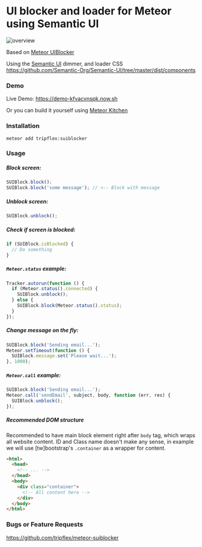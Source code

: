UI blocker and loader for Meteor using Semantic UI
=============

![overview](https://raw.githubusercontent.com/tripflex/meteor-suiblocker/master/demo.gif)

Based on [Meteor UIBlocker](https://github.com/VeliovGroup/Meteor-UIBlocker/)

Using the [Semantic UI](https://github.com/Semantic-Org/Semantic-UI/tree/master/dist/components) dimmer, and loader CSS
https://github.com/Semantic-Org/Semantic-UI/tree/master/dist/components

### Demo
Live Demo: https://demo-kfvacvnspk.now.sh

Or you can build it yourself using [Meteor Kitchen](http://www.meteorkitchen.com)

### Installation
```shell
meteor add tripflex:suiblocker
```

### Usage
##### Block screen:
```javascript
SUIBlock.block();
SUIBlock.block('some message'); // <-- Block with message
```

##### Unblock screen:
```javascript
SUIBlock.unblock();
```

##### Check if screen is blocked:
```javascript
if (SUIBlock.isBlocked) {
  // Do something
}
```

##### `Meteor.status` example:
```javascript
Tracker.autorun(function () {
  if (Meteor.status().connected) {
    SUIBlock.unblock();
  } else {
    SUIBlock.block(Meteor.status().status);
  }
});
```

##### Change message on the fly:
```javascript
SUIBlock.block('Sending email...');
Meteor.setTimeout(function () {
  SUIBlock.message.set('Please wait...');
}, 1000);
```

##### `Meteor.call` example:
```javascript
SUIBlock.block('Sending email...');
Meteor.call('sendEmail', subject, body, function (err, res) {
  SUIBlock.unblock();
});
```

##### Recommended DOM structure
Recommended to have main block element right after `body` tag, which wraps all website content. ID and Class name doesn't make any sense, in example we will use [tw]bootstrap's `.container` as a wrapper for content.
```html
<html>
  <head>
    <!-- ... -->
  </head>
  <body>
    <div class="container">
      <!-- All content here -->
    </div>
  </body>
</html>
```

### Bugs or Feature Requests
https://github.com/tripflex/meteor-suiblocker
